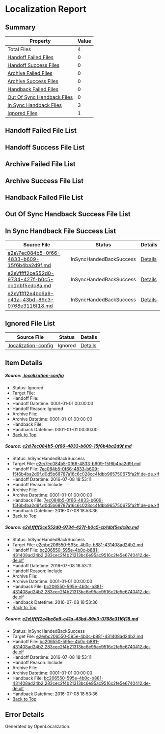 # <a name='report-top'></a> Localization Report

## Summary
 Property | Value 
 -------- | ----- 
 Total Files | 4
[ Handoff Failed Files ](#handoff-failed-list)| 0
[ Handoff Success Files ](#handoff-success-list)| 0
[ Archive Failed Files ](#archive-failed-list)| 0
[ Archive Success Files ](#archive-success-list)| 0
[ Handback Failed Files ](#handback-failed-list)| 0
[ Out Of Sync Handback Files ](#outofsync-handback-success-list)| 0
[ In Sync Handback Files ](#insync-handback-success-list)| 3
[ Ignored Files ](#ignored-list)| 1

## <a name='handoff-failed-list'></a> Handoff Failed File List

## <a name='handoff-success-list'></a> Handoff Success File List

## <a name='archive-failed-list'></a> Archive Failed File List

## <a name='archive-success-list'></a> Archive Success File List

## <a name='handback-failed-list'></a> Handback Failed File List

## <a name='outofsync-handback-success-list'></a> Out Of Sync Handback Success File List

## <a name='insync-handback-success-list'></a> In Sync Handback File Success List
 Source File | Status | Details 
 ----------- | ------ | ------- 
 [e2e\7ec084b5-0f66-4833-b609-15f6b4ba2d9f.md](https://github.com/OpenLocalizationTestOrg/oltest/blob/f249446ebaac14a42bbd4cc9b323c45fc8f8029d/e2e/7ec084b5-0f66-4833-b609-15f6b4ba2d9f.md) | InSyncHandedBackSuccess | [Details](#fecd9a45581c3faaa107a8c35d297a83559761151)
 [e2e\fffff2ce552d0-9734-427f-b0c5-cb1dbf5edc8a.md](https://github.com/OpenLocalizationTestOrg/oltest/blob/599e35ba179065b0628bd7a81842449396cd4da1/e2e/fffff2ce552d0-9734-427f-b0c5-cb1dbf5edc8a.md) | InSyncHandedBackSuccess | [Details](#2daaa73cde54e49cf6069128f28a5aae2e198ef92)
 [e2e\fffff2e4bc6a9-c41a-43bd-89c3-0768e3116f18.md](https://github.com/OpenLocalizationTestOrg/oltest/blob/599e35ba179065b0628bd7a81842449396cd4da1/e2e/fffff2e4bc6a9-c41a-43bd-89c3-0768e3116f18.md) | InSyncHandedBackSuccess | [Details](#2daaa73cde54e49cf6069128f28a5aae2e198ef93)

## <a name='ignored-list'></a> Ignored File List
 Source File | Status | Details 
 ----------- | ------ | ------- 
 [.localization-config](https://github.com/OpenLocalizationTestOrg/oltest/blob/599e35ba179065b0628bd7a81842449396cd4da1/.localization-config) | Ignored | [Details](#3d4f252ac210baf56311d7e97dcc2db10974dbd20)

## Item Details
##### <a name='3d4f252ac210baf56311d7e97dcc2db10974dbd20'></a> Source: [.localization-config](https://github.com/OpenLocalizationTestOrg/oltest/blob/599e35ba179065b0628bd7a81842449396cd4da1/.localization-config)
* Status: Ignored
* Target File: 
* Handoff File: 
* Handoff Datetime: 0001-01-01 00:00:00
* Handoff Reason: Ignored
* Archive File: 
* Archive Datetime: 0001-01-01 00:00:00
* Handback File: 
* Handback Datetime: 0001-01-01 00:00:00
* [Back to Top](#report-top)

##### <a name='fecd9a45581c3faaa107a8c35d297a83559761151'></a> Source: [e2e\7ec084b5-0f66-4833-b609-15f6b4ba2d9f.md](https://github.com/OpenLocalizationTestOrg/oltest/blob/f249446ebaac14a42bbd4cc9b323c45fc8f8029d/e2e/7ec084b5-0f66-4833-b609-15f6b4ba2d9f.md)
* Status: InSyncHandedBackSuccess
* Target File: [e2e\7ec084b5-0f66-4833-b609-15f6b4ba2d9f.md](https://github.com/OpenLocalizationTestOrg/oltest-dede-fly/blob/0421a1f3069756aae2a7c3a0344c0abf6a73f560/e2e/7ec084b5-0f66-4833-b609-15f6b4ba2d9f.md)
* Handoff File: [7ec084b5-0f66-4833-b609-15f6b4ba2d9f.d0d5b68787a16c6c028cc4fdbb965750675fa2ff.de-de.xlf](https://github.com/OpenLocalizationTestOrg/olhandoff-e2e/blob/de0365216470ef28d8d858a99dc46762547006d3/ol-handoff/OpenLocalizationTestOrg/oltest-dede-fly/ci/ht/7ec084b5-0f66-4833-b609-15f6b4ba2d9f.d0d5b68787a16c6c028cc4fdbb965750675fa2ff.de-de.xlf)
* Handoff Datetime: 2016-07-08 18:53:11
* Handoff Reason: Include
* Archive File: 
* Archive Datetime: 0001-01-01 00:00:00
* Handback File: [7ec084b5-0f66-4833-b609-15f6b4ba2d9f.d0d5b68787a16c6c028cc4fdbb965750675fa2ff.de-de.xlf](https://github.com/OpenLocalizationTestOrg/olhandback-e2e/blob/0df8efcf433f995c13a0ea9d8c97aa0b50dcd3a8/ol-handback/OpenLocalizationTestOrg/oltest-dede-fly/ci/ht/7ec084b5-0f66-4833-b609-15f6b4ba2d9f.d0d5b68787a16c6c028cc4fdbb965750675fa2ff.de-de.xlf)
* Handback Datetime: 2016-07-08 18:53:36
* [Back to Top](#report-top)

##### <a name='2daaa73cde54e49cf6069128f28a5aae2e198ef92'></a> Source: [e2e\fffff2ce552d0-9734-427f-b0c5-cb1dbf5edc8a.md](https://github.com/OpenLocalizationTestOrg/oltest/blob/599e35ba179065b0628bd7a81842449396cd4da1/e2e/fffff2ce552d0-9734-427f-b0c5-cb1dbf5edc8a.md)
* Status: InSyncHandedBackSuccess
* Target File: [e2e\bc206550-595e-4b0c-b881-431408ad24b2.md](https://github.com/OpenLocalizationTestOrg/oltest-dede-fly/blob/0421a1f3069756aae2a7c3a0344c0abf6a73f560/e2e/bc206550-595e-4b0c-b881-431408ad24b2.md)
* Handoff File: [bc206550-595e-4b0c-b881-431408ad24b2.283cec2f4b21313bc6e95ac9516c2fe5e6740412.de-de.xlf](https://github.com/OpenLocalizationTestOrg/olhandoff-e2e/blob/de0365216470ef28d8d858a99dc46762547006d3/ol-handoff/OpenLocalizationTestOrg/oltest-dede-fly/ci/ht/bc206550-595e-4b0c-b881-431408ad24b2.283cec2f4b21313bc6e95ac9516c2fe5e6740412.de-de.xlf)
* Handoff Datetime: 2016-07-08 18:53:11
* Handoff Reason: Include
* Archive File: 
* Archive Datetime: 0001-01-01 00:00:00
* Handback File: [bc206550-595e-4b0c-b881-431408ad24b2.283cec2f4b21313bc6e95ac9516c2fe5e6740412.de-de.xlf](https://github.com/OpenLocalizationTestOrg/olhandback-e2e/blob/0df8efcf433f995c13a0ea9d8c97aa0b50dcd3a8/ol-handback/OpenLocalizationTestOrg/oltest-dede-fly/ci/ht/bc206550-595e-4b0c-b881-431408ad24b2.283cec2f4b21313bc6e95ac9516c2fe5e6740412.de-de.xlf)
* Handback Datetime: 2016-07-08 18:53:36
* [Back to Top](#report-top)

##### <a name='2daaa73cde54e49cf6069128f28a5aae2e198ef93'></a> Source: [e2e\fffff2e4bc6a9-c41a-43bd-89c3-0768e3116f18.md](https://github.com/OpenLocalizationTestOrg/oltest/blob/599e35ba179065b0628bd7a81842449396cd4da1/e2e/fffff2e4bc6a9-c41a-43bd-89c3-0768e3116f18.md)
* Status: InSyncHandedBackSuccess
* Target File: [e2e\bc206550-595e-4b0c-b881-431408ad24b2.md](https://github.com/OpenLocalizationTestOrg/oltest-dede-fly/blob/0421a1f3069756aae2a7c3a0344c0abf6a73f560/e2e/bc206550-595e-4b0c-b881-431408ad24b2.md)
* Handoff File: [bc206550-595e-4b0c-b881-431408ad24b2.283cec2f4b21313bc6e95ac9516c2fe5e6740412.de-de.xlf](https://github.com/OpenLocalizationTestOrg/olhandoff-e2e/blob/de0365216470ef28d8d858a99dc46762547006d3/ol-handoff/OpenLocalizationTestOrg/oltest-dede-fly/ci/ht/bc206550-595e-4b0c-b881-431408ad24b2.283cec2f4b21313bc6e95ac9516c2fe5e6740412.de-de.xlf)
* Handoff Datetime: 2016-07-08 18:53:11
* Handoff Reason: Include
* Archive File: 
* Archive Datetime: 0001-01-01 00:00:00
* Handback File: [bc206550-595e-4b0c-b881-431408ad24b2.283cec2f4b21313bc6e95ac9516c2fe5e6740412.de-de.xlf](https://github.com/OpenLocalizationTestOrg/olhandback-e2e/blob/0df8efcf433f995c13a0ea9d8c97aa0b50dcd3a8/ol-handback/OpenLocalizationTestOrg/oltest-dede-fly/ci/ht/bc206550-595e-4b0c-b881-431408ad24b2.283cec2f4b21313bc6e95ac9516c2fe5e6740412.de-de.xlf)
* Handback Datetime: 2016-07-08 18:53:36
* [Back to Top](#report-top)


## Error Details

Generated by OpenLocalization.
